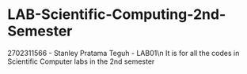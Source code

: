 # LAB-Scientific-Computing-2nd-Semester

2702311566 - Stanley Pratama Teguh - LAB01\n
It is for all the codes in Scientific Computer labs in the 2nd semester

